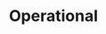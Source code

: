 ---
title: Operational 
description: User guides for covering operational aspects of Vitess
description: User guides covering operational aspects of Vitess
weight: 4
---